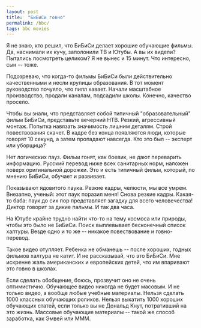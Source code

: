 ```yaml
---
layout: post
title:  "БиБиСи говно"
permalink: /bbc/
tags: bbc movies
---
```


Я не знаю, кто решил, что БиБиСи делает хорошие обучающие фильмы. Да, наснимали
их кучу, заполонили ТВ и Ютубы. А вы их видели? Пытались посмотреть целиком? Я
не вынес и 15 минут. Что интересно, сын -- тоже.

Подозреваю, что когда-то фильмы БиБиСи были действительно качественными и несли
крупицы образования. В тот момент руководство почуяло, что пипл хавает. Начали
масштабное производство, продали каналам, подсадили школы. Конечно, качество
просело.

Чтобы вы знали, что представляет собой типичный "образовательный" фильм БиБиСи,
представьте вечерний НТВ. Резкий, агрессивный монтаж. Попытка навязать
значимость лишним деталям. Строй повествования скачет. В кадре без конца
появляются люди, которые говорят 10 секунд, а затем пропадают навсегда. Кто это
был -- эксперт или уборщица?

Нет логических пауз. Фильм гонят, как боевик, не дают переварить
информацию. Русский перевод ниже всех санитарных норм, наложен поверх
оригинальной дорожки. Это и есть типичный фильм, который, по мнению БиБиСи,
обучает и развивает.

Показывают ядовитого паука. Резкие кадры, челюсти, мы все умрем. Внезапно,
ученый: этот паук поразил меня! Снова резкие кадры. Какая-то баба: паук до сих
пор представляет загадку для всего человечества! Диктор говорит за дикие
пальмы. И так два часа.

На Ютубе крайне трудно найти что-то на тему космоса или природы, чтобы это было
не БиБиСи. Поиск выплевывает бесконечный список халтуры. Везде одно и то же --
никакое повествование и говно-перевод.

Такое видео отупляет. Ребенка не обманешь -- после хороших, годных фильмов
халтура не катит. И не рассказывай, что это БиБиСи. Мне искренне жаль
американских и европейских детей, что им впаривают это говно в школах.

Если сделать обобщение, боюсь, прозвучит оно не очень оптимистично. Обучающее
видео никогда не будет масовым. И не только видео, а вообще любые учебные
материалы. Нельзя сделать 1000 классных обучающих роликов. Нельзя выкатить 1000
хороших обучающих статей, если только вы не Дональд Кнут, потративший на это
жизнь. Массовые обучающие материалы -- такой же способ заработка, как Эмвей или
МММ.
